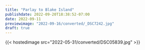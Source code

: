 ```yaml
---
title: "Parlay to Blake Island"
publishdate: 2022-09-20T18:38:52-07:00
date: 2022-09-11
previewimage: "2022-09-16/converted/_DSC7242.jpg"
draft: true
---
```


{{< hostedimage src="2022-05-31/converted/DSC05839.jpg" >}}